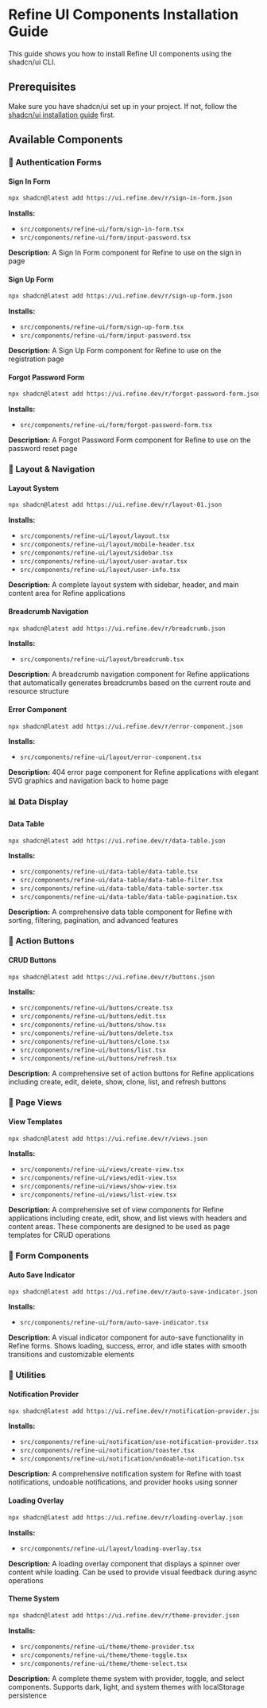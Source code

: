 # Refine UI Components Installation Guide

This guide shows you how to install Refine UI components using the shadcn/ui CLI.

## Prerequisites

Make sure you have shadcn/ui set up in your project. If not, follow the [shadcn/ui installation guide](https://ui.shadcn.com/docs/installation) first.

## Available Components

### 🔐 Authentication Forms

#### Sign In Form

```bash
npx shadcn@latest add https://ui.refine.dev/r/sign-in-form.json
```

**Installs:**

- `src/components/refine-ui/form/sign-in-form.tsx`
- `src/components/refine-ui/form/input-password.tsx`

**Description:** A Sign In Form component for Refine to use on the sign in page

#### Sign Up Form

```bash
npx shadcn@latest add https://ui.refine.dev/r/sign-up-form.json
```

**Installs:**

- `src/components/refine-ui/form/sign-up-form.tsx`
- `src/components/refine-ui/form/input-password.tsx`

**Description:** A Sign Up Form component for Refine to use on the registration page

#### Forgot Password Form

```bash
npx shadcn@latest add https://ui.refine.dev/r/forgot-password-form.json
```

**Installs:**

- `src/components/refine-ui/form/forgot-password-form.tsx`

**Description:** A Forgot Password Form component for Refine to use on the password reset page

### 📱 Layout & Navigation

#### Layout System

```bash
npx shadcn@latest add https://ui.refine.dev/r/layout-01.json
```

**Installs:**

- `src/components/refine-ui/layout/layout.tsx`
- `src/components/refine-ui/layout/mobile-header.tsx`
- `src/components/refine-ui/layout/sidebar.tsx`
- `src/components/refine-ui/layout/user-avatar.tsx`
- `src/components/refine-ui/layout/user-info.tsx`

**Description:** A complete layout system with sidebar, header, and main content area for Refine applications

#### Breadcrumb Navigation

```bash
npx shadcn@latest add https://ui.refine.dev/r/breadcrumb.json
```

**Installs:**

- `src/components/refine-ui/layout/breadcrumb.tsx`

**Description:** A breadcrumb navigation component for Refine applications that automatically generates breadcrumbs based on the current route and resource structure

#### Error Component

```bash
npx shadcn@latest add https://ui.refine.dev/r/error-component.json
```

**Installs:**

- `src/components/refine-ui/layout/error-component.tsx`

**Description:** 404 error page component for Refine applications with elegant SVG graphics and navigation back to home page

### 📊 Data Display

#### Data Table

```bash
npx shadcn@latest add https://ui.refine.dev/r/data-table.json
```

**Installs:**

- `src/components/refine-ui/data-table/data-table.tsx`
- `src/components/refine-ui/data-table/data-table-filter.tsx`
- `src/components/refine-ui/data-table/data-table-sorter.tsx`
- `src/components/refine-ui/data-table/data-table-pagination.tsx`

**Description:** A comprehensive data table component for Refine with sorting, filtering, pagination, and advanced features

### 🔘 Action Buttons

#### CRUD Buttons

```bash
npx shadcn@latest add https://ui.refine.dev/r/buttons.json
```

**Installs:**

- `src/components/refine-ui/buttons/create.tsx`
- `src/components/refine-ui/buttons/edit.tsx`
- `src/components/refine-ui/buttons/show.tsx`
- `src/components/refine-ui/buttons/delete.tsx`
- `src/components/refine-ui/buttons/clone.tsx`
- `src/components/refine-ui/buttons/list.tsx`
- `src/components/refine-ui/buttons/refresh.tsx`

**Description:** A comprehensive set of action buttons for Refine applications including create, edit, delete, show, clone, list, and refresh buttons

### 📄 Page Views

#### View Templates

```bash
npx shadcn@latest add https://ui.refine.dev/r/views.json
```

**Installs:**

- `src/components/refine-ui/views/create-view.tsx`
- `src/components/refine-ui/views/edit-view.tsx`
- `src/components/refine-ui/views/show-view.tsx`
- `src/components/refine-ui/views/list-view.tsx`

**Description:** A comprehensive set of view components for Refine applications including create, edit, show, and list views with headers and content areas. These components are designed to be used as page templates for CRUD operations

### 📝 Form Components

#### Auto Save Indicator

```bash
npx shadcn@latest add https://ui.refine.dev/r/auto-save-indicator.json
```

**Installs:**

- `src/components/refine-ui/form/auto-save-indicator.tsx`

**Description:** A visual indicator component for auto-save functionality in Refine forms. Shows loading, success, error, and idle states with smooth transitions and customizable elements

### 🔧 Utilities

#### Notification Provider

```bash
npx shadcn@latest add https://ui.refine.dev/r/notification-provider.json
```

**Installs:**

- `src/components/refine-ui/notification/use-notification-provider.tsx`
- `src/components/refine-ui/notification/toaster.tsx`
- `src/components/refine-ui/notification/undoable-notification.tsx`

**Description:** A comprehensive notification system for Refine with toast notifications, undoable notifications, and provider hooks using sonner

#### Loading Overlay

```bash
npx shadcn@latest add https://ui.refine.dev/r/loading-overlay.json
```

**Installs:**

- `src/components/refine-ui/layout/loading-overlay.tsx`

**Description:** A loading overlay component that displays a spinner over content while loading. Can be used to provide visual feedback during async operations

#### Theme System

```bash
npx shadcn@latest add https://ui.refine.dev/r/theme-provider.json
```

**Installs:**

- `src/components/refine-ui/theme/theme-provider.tsx`
- `src/components/refine-ui/theme/theme-toggle.tsx`
- `src/components/refine-ui/theme/theme-select.tsx`

**Description:** A complete theme system with provider, toggle, and select components. Supports dark, light, and system themes with localStorage persistence
